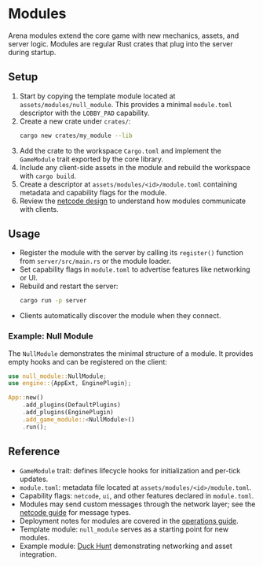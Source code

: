 # Modules

Arena modules extend the core game with new mechanics, assets, and server logic.
Modules are regular Rust crates that plug into the server during startup.

## Setup

1. Start by copying the template module located at `assets/modules/null_module`.
   This provides a minimal `module.toml` descriptor with the `LOBBY_PAD` capability.
2. Create a new crate under `crates/`:
   ```bash
   cargo new crates/my_module --lib
   ```
3. Add the crate to the workspace `Cargo.toml` and implement the `GameModule` trait exported by the core library.
4. Include any client-side assets in the module and rebuild the workspace with `cargo build`.
5. Create a descriptor at `assets/modules/<id>/module.toml` containing metadata and capability flags for the module.
6. Review the [netcode design](netcode.md) to understand how modules communicate with clients.

## Usage

- Register the module with the server by calling its `register()` function from `server/src/main.rs` or the module loader.
- Set capability flags in `module.toml` to advertise features like networking or UI.
- Rebuild and restart the server:
  ```bash
  cargo run -p server
  ```
- Clients automatically discover the module when they connect.

### Example: Null Module

The `NullModule` demonstrates the minimal structure of a module. It provides empty
hooks and can be registered on the client:

```rust
use null_module::NullModule;
use engine::{AppExt, EnginePlugin};

App::new()
    .add_plugins(DefaultPlugins)
    .add_plugins(EnginePlugin)
    .add_game_module::<NullModule>()
    .run();
```

## Reference

- `GameModule` trait: defines lifecycle hooks for initialization and per-tick updates.
- `module.toml`: metadata file located at `assets/modules/<id>/module.toml`.
- Capability flags: `netcode`, `ui`, and other features declared in `module.toml`.
- Modules may send custom messages through the network layer; see the [netcode guide](netcode.md) for message types.
- Deployment notes for modules are covered in the [operations guide](ops.md).
- Template module: `null_module` serves as a starting point for new modules.
- Example module: [Duck Hunt](DuckHunt.md) demonstrating networking and asset integration.
